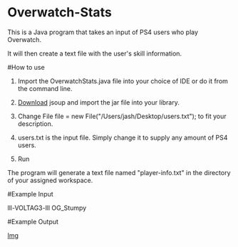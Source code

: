 # Overwatch-Stats
This is a Java program that takes an input of PS4 users who play Overwatch. 

It will then create a text file with the user's skill information.


#How to use

1. Import the OverwatchStats.java file into your choice of IDE or do it from the command line.

2. [Download](https://jsoup.org/) jsoup and import the jar file into your library.

3. Change File file = new File("/Users/jash/Desktop/users.txt"); to fit your description.

4. users.txt is the input file. Simply change it to supply any amount of PS4 users.

5. Run

The program will generate a text file named "player-info.txt" in the directory of your assigned workspace.

#Example Input

lll-VOLTAG3-lll
OG_Stumpy

#Example Output

[Img](https://i.imgur.com/dnx4zgt.png)
